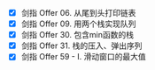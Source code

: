 * [x] 剑指 Offer 06. 从尾到头打印链表
* [x] 剑指 Offer 09. 用两个栈实现队列
* [x] 剑指 Offer 30. 包含min函数的栈
* [x] 剑指 Offer 31. 栈的压入、弹出序列
* [x] 剑指 Offer 59 - I. 滑动窗口的最大值